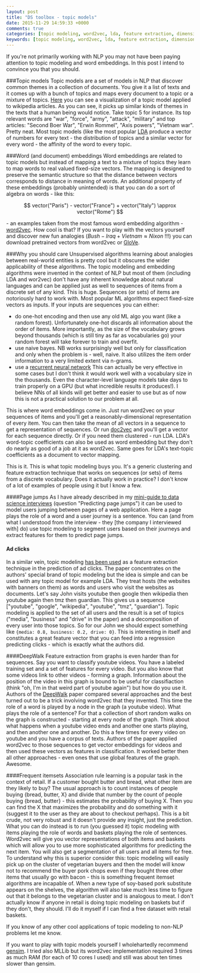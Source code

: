 ```yaml
---
layout: post
title: "DS toolbox - topic models"
date: 2015-11-29 14:59:33 +0000
comments: true
categories: [topic modeling, word2vec, lda, feature extraction, dimensionality reduction, nlp]
keywords: [topic modeling, word2vec, lda, feature extraction, dimensionality reduction, nlp]
---
```

If you're not primarily working with NLP you may not have been paying attention to topic modeling and word embeddings. In this post I intend to convince you that you should.

###Topic models
Topic models are a set of models in NLP that discover common themes in a collection of documents. You give it a list of texts and it comes up with a bunch of topics and maps every document to a topic or a mixture of topics. [Here](http://www.princeton.edu/~achaney/tmve/wiki100k/browse/topic-presence.html) you can see a visualization of a topic model applied to wikipedia articles. As you can see, it picks up similar kinds of themes in the texts that a human being would notice. Take topic 5 for instance. Its top relevant words are "war", "force", "army", "attack", "military" and top articles: "Second Boer War", "Erwin Rommel", "Axis powers", "Vietnam war". Pretty neat. Most topic models (like the most popular [LDA](https://en.wikipedia.org/wiki/Latent_Dirichlet_allocation) produce a vector of numbers for every text - the distribution of topics and a similar vector for every word - the affinity of the word to every topic.

###Word (and document) embeddings
Word embeddings are related to topic models but instead of mapping a text to a mixture of topics they learn to map words to real valued fixed-size vectors. The mapping is designed to preserve the semantic structure so that the distance between vectors corresponds to distance in meaning of words. An additional property of these embeddings (probably unintended) is that you can do a sort of algebra on words - like this: 

$$
vector("Paris") - vector("France") + vector("Italy") \approx vector("Rome")
$$

\- an examples taken from the most famous word embedding algorithm  -[word2vec](https://code.google.com/p/word2vec/). How cool is that?
 If you want to play with the vectors yourself and discover new fun analogies ($Bush - Iraq + Vietnam \approx Nixon$ !!!) you can download pretrained vectors from word2vec or [GloVe](http://nlp.stanford.edu/projects/glove/). 

###Why you should care
Unsupervised algorithms learning about analogies between real-world entities is pretty cool but it obscures the wider applicability of these algorithms. The topic modeling and embedding algorithms were invented in the context of NLP but most of them (including LDA and wor2vec) don't have any inherent knowledge about natural languages and can be applied just as well to sequences of items from a discrete set of any kind. This is huge. Sequences (or sets) of items are notoriously hard to work with. Most popular ML algorithms expect fixed-size vectors as inputs. If your inputs are sequences you can either:

- do one-hot encoding and then use any old ML algo you want (like a random forest). Unfortunately one-hot discards all information about the order of items. More importantly, as the size of the vocabulary grows beyond thousands (which is still tiny as far as vocabularies go) your random forest will take forever to train and overfit. 
- use naive bayes. NB works surprisingly well but only for classification and only when the problem is - well, naive. It also utilizes the item order information to a very limited extent via n-grams. 
- use a [recurrent neural network](http://karpathy.github.io/2015/05/21/rnn-effectiveness/) This can actually be very effective in some cases but I don't think it would work well with a vocabulary size in the thousands. Even the character-level language models take days to train properly on a GPU (but what incredible results it produces!). I believe NNs of all kinds will get better and easier to use but as of now this is not a practical solution to our problem at all. 

This is where word embeddings come in. Just run word2vec on your sequences of items and you'll get a reasonably-dimensional representation of every item. You can then take the mean of all vectors in a sequence to get a representation of sequences. Or run [doc2vec](https://cs.stanford.edu/~quocle/paragraph_vector.pdf) and you'll get a vector for each sequence directly. Or if you need them clustered - run LDA. LDA's word-topic coefficients can also be used as word embedding but they don't do nearly as good of a job at it as word2vec. Same goes for LDA's text-topic coefficients as a document to vector mapping. 

This is it. This is what topic modeling buys you. It's a generic clustering and feature extraction technique that works on sequences (or sets) of items from a discrete vocabulary. Does it actually work in practice? I don't know of a lot of examples of people using it but I know a few.

####Page jumps
As I have already described in my [mini-guide to data science interviews](http://nadbordrozd.github.io/interviews/) (question "Predicting page jumps") it can be used to model users jumping between pages of a web application. Here a page plays the role of a word and a user journey is a sentence. You can (and from what I understood from the interview - they [the company I interviewed with] do) use topic modeling to segment users based on their journeys and extract features for them to predict page jumps.

#### Ad clicks
In a similar vein, topic modeling [has been used](http://www.cs.kumamoto-u.ac.jp/~yasuko/PUBLICATIONS/kdd12-trimine.pdf) as a feature extraction technique in the prediction of ad clicks. The paper concentrates on the authors' special brand of topic modeling but the idea is simple and can be used with any topic model for example LDA. They treat hosts (the websites with banners on them) as words and users who visit the websites as documents. Let's say John visits youtube then google then wikipedia then youtube again then tmz then guardian. This gives us a sequence ["youtube", "google", "wikipedia", "youtube", "tmz", "guardian"]. Topic modeling is applied to the set of all users and the result is a set of topics ("media", "business" and "drive" in the paper) and a decomposition of every user into those topics. So for our John we should expect something like `{media: 0.8, business: 0.2, drive: 0}`. This is interesting in itself and constitutes a great feature vector that you can feed into a regression predicting clicks - which is exactly what the authors did.

####DeepWalk
Feature extraction from graphs is even harder than for sequences. Say you want to classify youtube videos. You have a labeled training set and a set of features for every video. But you also know that some videos link to other videos - forming a graph. Information about the position of the video in this graph is bound to be useful for classifiaction (think "oh, I'm in that weird part of youtube again") but how do you use it. Authors of the [DeepWalk](http://arxiv.org/abs/1403.6652) paper compared several approaches and the best turned out to be a trick involving word2vec that they invented. This time the role of a word is played by a node in the graph (a youtube video). What plays the role of a sentence? For that a collection of short random walks on the graph is constructed - starting at every node of the graph. Think about what happens when a youtube video ends and another one starts playing, and then another one and another. Do this a few times for every video on youtube and you have a corpus of texts. Authors of the paper applied word2vec to those sequences to get vector embeddings for videos and then used these vectors as features in classification. It worked better then all other approaches - even ones that use global features of the graph. Awesome. 

####Frequent itemsets
Association rule learning is a popular task in the context of retail. If a customer bought butter and bread, what other item are they likely to buy? The usual approach is to count instances of people buying {bread, butter, X} and divide that number by the count of people buying {bread, butter} - this estimates the probability of buying X. Then you can find the X that maximizes the probability and do something with it (suggest it to the user as they are about to checkout perhaps). This is a bit crude, not very robust and it doesn't provide any insight, just the prediction. What you can do instead is to run (you guessed it) topic modeling with items playing the role of words and baskets playing the role of sentences. Word2vec will give you vector representations of both items and baskets which will allow you to use more sophisticated algorithms for predicting the next item. You will also get a segmentation of all users and all items for free. To understand why this is superior consider this: topic modeling will easily pick up on the cluster of vegetarian buyers and then the model will know not to recommend the buyer pork chops even if they bought three other items that usually go with bacon - this is something frequent itemset algorithms are incapable of. When a new type of soy-based pork substitute appears on the shelves, the algorithm will also take much less time to figure out that it belongs to the vegetarian cluster and is analogous to meat. I don't actually know if anyone in retail is doing topic modeling on baskets but if they don't, they should. I'll do it myself if I can find a free dataset with retail baskets.

If you know of any other cool applications of topic modeling to non-NLP problems let me know. 

If you want to play with topic models yourself I wholehartedly recommend [gensim](https://radimrehurek.com/gensim/). I tried also MLLib but its word2vec implementation required 3 times as much RAM (for each of 10 cores I used) and still was about ten times slower than gensim.